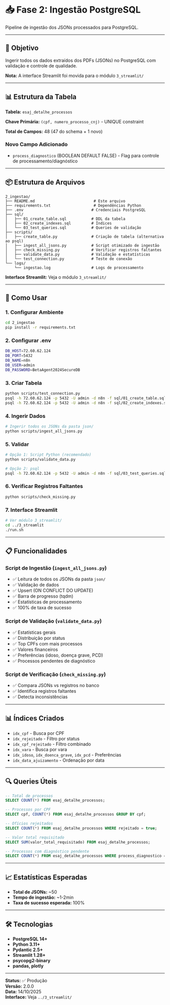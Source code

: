 # 📥 Fase 2: Ingestão PostgreSQL

Pipeline de ingestão dos JSONs processados para PostgreSQL.

---

## 🎯 Objetivo

Ingerir todos os dados extraídos dos PDFs (JSONs) no PostgreSQL com validação e controle de qualidade.

**Nota:** A interface Streamlit foi movida para o módulo `3_streamlit/`

---

## 📊 Estrutura da Tabela

**Tabela:** `esaj_detalhe_processos`

**Chave Primária:** `(cpf, numero_processo_cnj)` - UNIQUE constraint

**Total de Campos:** 48 (47 do schema + 1 novo)

### **Novo Campo Adicionado**
- `process_diagnostico` (BOOLEAN DEFAULT FALSE) - Flag para controle de processamento/diagnóstico

---

## 📦 Estrutura de Arquivos

```
2_ingestao/
├── README.md                          # Este arquivo
├── requirements.txt                   # Dependências Python
├── .env                              # Credenciais PostgreSQL
├── sql/
│   ├── 01_create_table.sql           # DDL da tabela
│   ├── 02_create_indexes.sql         # Índices
│   └── 03_test_queries.sql           # Queries de validação
├── scripts/
│   ├── create_table.py               # Criação de tabela (alternativa ao psql)
│   ├── ingest_all_jsons.py           # Script otimizado de ingestão
│   ├── check_missing.py              # Verificar registros faltantes
│   ├── validate_data.py              # Validação e estatísticas
│   └── test_connection.py            # Teste de conexão
└── logs/
    └── ingestao.log                  # Logs de processamento
```

**Interface Streamlit:** Veja o módulo `3_streamlit/`

---

## 🚀 Como Usar

### **1. Configurar Ambiente**

```bash
cd 2_ingestao
pip install -r requirements.txt
```

### **2. Configurar .env**

```bash
DB_HOST=72.60.62.124
DB_PORT=5432
DB_NAME=n8n
DB_USER=admin
DB_PASSWORD=BetaAgent2024SecureDB
```

### **3. Criar Tabela**

```bash
python scripts/test_connection.py
psql -h 72.60.62.124 -p 5432 -U admin -d n8n -f sql/01_create_table.sql
psql -h 72.60.62.124 -p 5432 -U admin -d n8n -f sql/02_create_indexes.sql
```

### **4. Ingerir Dados**

```bash
# Ingerir todos os JSONs da pasta json/
python scripts/ingest_all_jsons.py
```

### **5. Validar**

```bash
# Opção 1: Script Python (recomendado)
python scripts/validate_data.py

# Opção 2: psql
psql -h 72.60.62.124 -p 5432 -U admin -d n8n -f sql/03_test_queries.sql
```

### **6. Verificar Registros Faltantes**

```bash
python scripts/check_missing.py
```

### **7. Interface Streamlit**

```bash
# Ver módulo 3_streamlit/
cd ../3_streamlit
./run.sh
```

---

## 📋 Funcionalidades

### **Script de Ingestão (`ingest_all_jsons.py`)**
- ✅ Leitura de todos os JSONs da pasta `json/`
- ✅ Validação de dados
- ✅ Upsert (ON CONFLICT DO UPDATE)
- ✅ Barra de progresso (tqdm)
- ✅ Estatísticas de processamento
- ✅ 100% de taxa de sucesso

### **Script de Validação (`validate_data.py`)**
- ✅ Estatísticas gerais
- ✅ Distribuição por status
- ✅ Top CPFs com mais processos
- ✅ Valores financeiros
- ✅ Preferências (idoso, doença grave, PCD)
- ✅ Processos pendentes de diagnóstico

### **Script de Verificação (`check_missing.py`)**
- ✅ Compara JSONs vs registros no banco
- ✅ Identifica registros faltantes
- ✅ Detecta inconsistências

---

## 📊 Índices Criados

- `idx_cpf` - Busca por CPF
- `idx_rejeitado` - Filtro por status
- `idx_cpf_rejeitado` - Filtro combinado
- `idx_vara` - Busca por vara
- `idx_idoso`, `idx_doenca_grave`, `idx_pcd` - Preferências
- `idx_data_ajuizamento` - Ordenação por data

---

## 🔍 Queries Úteis

```sql
-- Total de processos
SELECT COUNT(*) FROM esaj_detalhe_processos;

-- Processos por CPF
SELECT cpf, COUNT(*) FROM esaj_detalhe_processos GROUP BY cpf;

-- Ofícios rejeitados
SELECT COUNT(*) FROM esaj_detalhe_processos WHERE rejeitado = true;

-- Valor total requisitado
SELECT SUM(valor_total_requisitado) FROM esaj_detalhe_processos;

-- Processos com diagnóstico pendente
SELECT COUNT(*) FROM esaj_detalhe_processos WHERE process_diagnostico = false;
```

---

## 📈 Estatísticas Esperadas

- **Total de JSONs:** ~50
- **Tempo de ingestão:** ~1-2min
- **Taxa de sucesso esperada:** 100%

---

## 🛠️ Tecnologias

- **PostgreSQL 14+**
- **Python 3.11+**
- **Pydantic 2.5+**
- **Streamlit 1.28+**
- **psycopg2-binary**
- **pandas, plotly**

---

**Status:** ✅ Produção  
**Versão:** 2.0.0  
**Data:** 14/10/2025  
**Interface:** Veja `../3_streamlit/`
